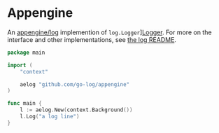 # Appengine

An [appengine/log][appengine] implemention of `log.Logger`][Logger].
For more on the interface and other implementations, see [the log README][log].

```go
package main

import (
	"context"

	aelog "github.com/go-log/appengine"
)

func main {
	l := aelog.New(context.Background())
	l.Log("a log line")
}
```

[appengine]: https://cloud.google.com/appengine/docs/standard/go/logs/
[Logger]: https://godoc.org/github.com/go-log/log#Logger
[log]: https://github.com/go-log/log/blob/master/README.md

